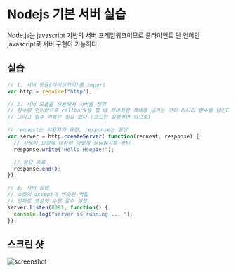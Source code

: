 # Nodejs 기본 서버 실습
Node.js는 javascript 기반의 서버 프레임워크이므로 클라이언트 단 언어인 javascript로 서버 구현이 가능하다.

## 실습
```javascript
// 1. 서버 모듈(라이브러리)를 import
var http = require("http");

// 2. 서버 모듈을 사용해서 서버를 정의
// 함수형 언어이므로 callback을 할 때 자바처럼 객체를 넘기는 것이 아니라 함수를 넘긴다.
// 그리고 함수 이름은 필요 없다 (코드만 실행하면 되므로)

// request는 사용자의 요청, response는 응답
var server = http.createServer( function(request, response) {
  // 사용자 요청에 대하여 어떻게 응답할지를 정의
  response.write("Hello Heepie!");

  // 응답 종료
  response.end();
});

// 3. 서버 실행
// 소켓의 accept과 비슷한 역할
// 인자로 포트와 수행 함수 설정
server.listen(8091, function() {
  console.log("server is running ... ");
});
```

## 스크린 샷
![screenshot](http://cfile5.uf.tistory.com/image/99EC8A3359EDE327099023)
